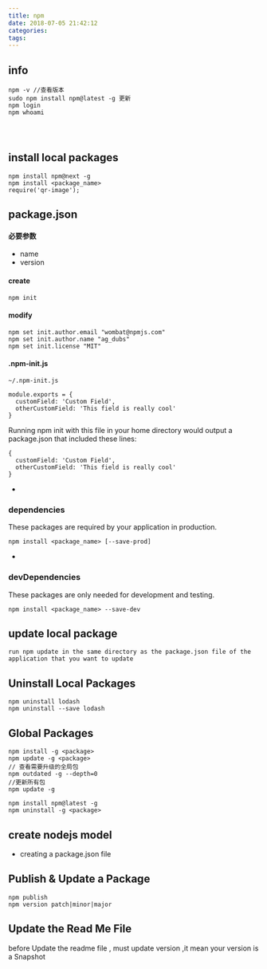 ```yaml
---
title: npm
date: 2018-07-05 21:42:12
categories:
tags:
---
```


## info
```
npm -v //查看版本
sudo npm install npm@latest -g 更新
npm login
npm whoami




```


## install local packages
```
npm install npm@next -g
npm install <package_name>
require('qr-image');
```

## package.json
#### 必要参数

- name
- version

#### create
```
npm init
```
#### modify
```
npm set init.author.email "wombat@npmjs.com"
npm set init.author.name "ag_dubs"
npm set init.license "MIT"
```

#### .npm-init.js
```
~/.npm-init.js

module.exports = {
  customField: 'Custom Field',
  otherCustomField: 'This field is really cool'
}
```
Running npm init with this file in your home directory would output a package.json that included these lines:
```
{
  customField: 'Custom Field',
  otherCustomField: 'This field is really cool'
}
```

-
### dependencies
These packages are required by your application in production.
```
npm install <package_name> [--save-prod]
```
-
### devDependencies
These packages are only needed for development and testing.
```
npm install <package_name> --save-dev
```

## update local package
```
run npm update in the same directory as the package.json file of the application that you want to update
```

## Uninstall Local Packages
```
npm uninstall lodash
npm uninstall --save lodash
```

## Global Packages
```
npm install -g <package>
npm update -g <package>
// 查看需要升级的全局包
npm outdated -g --depth=0
//更新所有包
npm update -g

npm install npm@latest -g
npm uninstall -g <package>
```

## create nodejs model
- creating a package.json file


## Publish & Update a Package
```
npm publish
npm version patch|minor|major
```

## Update the Read Me File
before Update the readme file , must update version ,it mean your version is a Snapshot
